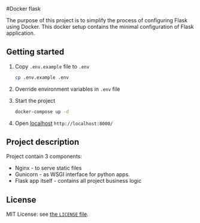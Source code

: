 #Docker flask

The purpose of this project is to simplify the process of configuring Flask using Docker.
This docker setup contains the minimal configuration of Flask application.

## Getting started

1. Copy `.env.example` file to `.env`
    ```bash
    cp .env.example .env
    ```

2. Override environment variables in `.env` file

3. Start the project 
    ```bash
    docker-compose up -d
    ```

4. Open [localhost](http://localhost:8000/) `http://localhost:8000/`

## Project description

Project contain 3 components:
* Nginx - to serve static files
* Gunicorn - as WSGI interface for python apps. 
* Flask app itself - contains all project business logic

## License

MIT License: see [the `LICENSE` file](https://github.com/emukans/docker-flask/blob/master/LICENSE).
